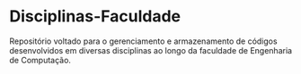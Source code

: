 # Disciplinas-Faculdade
Repositório voltado para o gerenciamento e armazenamento de códigos desenvolvidos em diversas disciplinas ao longo da faculdade de Engenharia de Computação.
